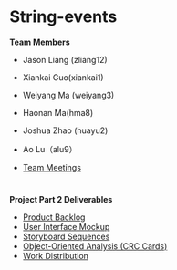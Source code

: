 # String-events
**Team Members**
* Jason Liang (zliang12)
* Xiankai Guo(xiankai1)
* Weiyang Ma (weiyang3) 
* Haonan Ma(hma8)
* Joshua Zhao (huayu2)
* Ao Lu（alu9）

* [Team Meetings](https://github.com/CMPUT301F25String/String-events/wiki/Team-Meetings)


#
**Project Part 2 Deliverables**
* [Product Backlog](https://github.com/orgs/CMPUT301F25String/projects/1)
* [User Interface Mockup](https://github.com/CMPUT301F25String/String-events/wiki/User-Interface-Mockup)
* [Storyboard Sequences](https://github.com/CMPUT301F25String/String-events/wiki/Storyboard-Sequences)
* [Object-Oriented Analysis (CRC Cards)](https://github.com/CMPUT301F25String/String-events/wiki/Object%E2%80%90Oriented-Analysis-(CRC-Cards))
* [Work Distribution](https://github.com/CMPUT301F25String/String-events/wiki/Project-Part-2-Work-Distribution)
